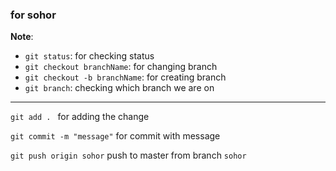 ### for sohor

**Note**: 

- `git status`: for checking status 
- `git checkout branchName`: for changing branch
- `git checkout -b branchName`: for creating branch
- `git branch`: checking which branch we are on

<hr>

`git add . ` for adding the change

`git commit -m "message"` for commit with message

`git push origin sohor` push to master from branch `sohor`
